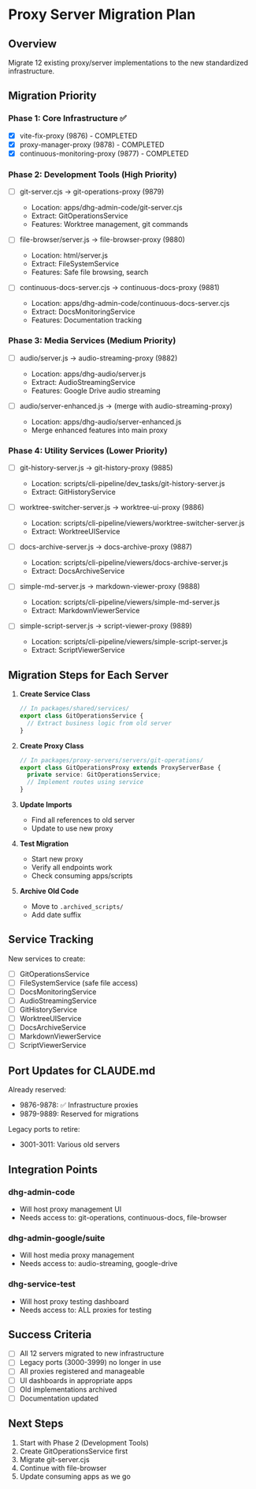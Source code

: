 # Proxy Server Migration Plan

## Overview
Migrate 12 existing proxy/server implementations to the new standardized infrastructure.

## Migration Priority

### Phase 1: Core Infrastructure ✅
- [x] vite-fix-proxy (9876) - COMPLETED
- [x] proxy-manager-proxy (9878) - COMPLETED  
- [x] continuous-monitoring-proxy (9877) - COMPLETED

### Phase 2: Development Tools (High Priority)
- [ ] git-server.cjs → git-operations-proxy (9879)
  - Location: apps/dhg-admin-code/git-server.cjs
  - Extract: GitOperationsService
  - Features: Worktree management, git commands
  
- [ ] file-browser/server.js → file-browser-proxy (9880)
  - Location: html/server.js
  - Extract: FileSystemService
  - Features: Safe file browsing, search
  
- [ ] continuous-docs-server.cjs → continuous-docs-proxy (9881)
  - Location: apps/dhg-admin-code/continuous-docs-server.cjs
  - Extract: DocsMonitoringService
  - Features: Documentation tracking

### Phase 3: Media Services (Medium Priority)
- [ ] audio/server.js → audio-streaming-proxy (9882)
  - Location: apps/dhg-audio/server.js
  - Extract: AudioStreamingService
  - Features: Google Drive audio streaming
  
- [ ] audio/server-enhanced.js → (merge with audio-streaming-proxy)
  - Location: apps/dhg-audio/server-enhanced.js
  - Merge enhanced features into main proxy
  
### Phase 4: Utility Services (Lower Priority)
- [ ] git-history-server.js → git-history-proxy (9885)
  - Location: scripts/cli-pipeline/dev_tasks/git-history-server.js
  - Extract: GitHistoryService
  
- [ ] worktree-switcher-server.js → worktree-ui-proxy (9886)
  - Location: scripts/cli-pipeline/viewers/worktree-switcher-server.js
  - Extract: WorktreeUIService
  
- [ ] docs-archive-server.js → docs-archive-proxy (9887)
  - Location: scripts/cli-pipeline/viewers/docs-archive-server.js
  - Extract: DocsArchiveService
  
- [ ] simple-md-server.js → markdown-viewer-proxy (9888)
  - Location: scripts/cli-pipeline/viewers/simple-md-server.js
  - Extract: MarkdownViewerService
  
- [ ] simple-script-server.js → script-viewer-proxy (9889)
  - Location: scripts/cli-pipeline/viewers/simple-script-server.js
  - Extract: ScriptViewerService

## Migration Steps for Each Server

1. **Create Service Class**
   ```typescript
   // In packages/shared/services/
   export class GitOperationsService {
     // Extract business logic from old server
   }
   ```

2. **Create Proxy Class**
   ```typescript
   // In packages/proxy-servers/servers/git-operations/
   export class GitOperationsProxy extends ProxyServerBase {
     private service: GitOperationsService;
     // Implement routes using service
   }
   ```

3. **Update Imports**
   - Find all references to old server
   - Update to use new proxy

4. **Test Migration**
   - Start new proxy
   - Verify all endpoints work
   - Check consuming apps/scripts

5. **Archive Old Code**
   - Move to `.archived_scripts/`
   - Add date suffix

## Service Tracking

New services to create:
- [ ] GitOperationsService
- [ ] FileSystemService (safe file access)
- [ ] DocsMonitoringService
- [ ] AudioStreamingService
- [ ] GitHistoryService
- [ ] WorktreeUIService
- [ ] DocsArchiveService
- [ ] MarkdownViewerService
- [ ] ScriptViewerService

## Port Updates for CLAUDE.md

Already reserved:
- 9876-9878: ✅ Infrastructure proxies
- 9879-9889: Reserved for migrations

Legacy ports to retire:
- 3001-3011: Various old servers

## Integration Points

### dhg-admin-code
- Will host proxy management UI
- Needs access to: git-operations, continuous-docs, file-browser

### dhg-admin-google/suite  
- Will host media proxy management
- Needs access to: audio-streaming, google-drive

### dhg-service-test
- Will host proxy testing dashboard
- Needs access to: ALL proxies for testing

## Success Criteria

- [ ] All 12 servers migrated to new infrastructure
- [ ] Legacy ports (3000-3999) no longer in use
- [ ] All proxies registered and manageable
- [ ] UI dashboards in appropriate apps
- [ ] Old implementations archived
- [ ] Documentation updated

## Next Steps

1. Start with Phase 2 (Development Tools)
2. Create GitOperationsService first
3. Migrate git-server.cjs
4. Continue with file-browser
5. Update consuming apps as we go
